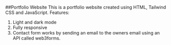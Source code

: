 ##Portfolio Website
This is a portfolio website created using HTML, Tailwind CSS and JavaScript. 
Features:
1. Light and dark mode
2. Fully responsive
3. Contact form works by sending an email to the owners email using an API called web3forms.
